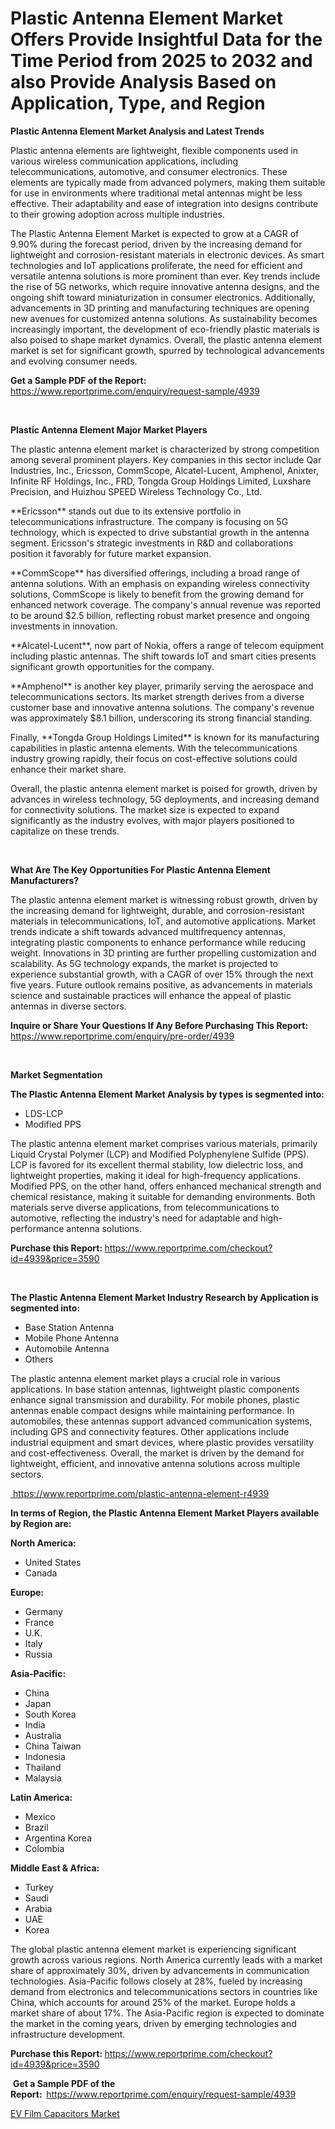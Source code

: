 <p><h1>Plastic Antenna Element Market Offers Provide Insightful Data for the Time Period from 2025 to 2032 and also Provide Analysis Based on Application, Type, and Region</h1></p><p><strong>Plastic Antenna Element Market Analysis and Latest Trends</strong></p>
<p><p>Plastic antenna elements are lightweight, flexible components used in various wireless communication applications, including telecommunications, automotive, and consumer electronics. These elements are typically made from advanced polymers, making them suitable for use in environments where traditional metal antennas might be less effective. Their adaptability and ease of integration into designs contribute to their growing adoption across multiple industries.</p><p>The Plastic Antenna Element Market is expected to grow at a CAGR of 9.90% during the forecast period, driven by the increasing demand for lightweight and corrosion-resistant materials in electronic devices. As smart technologies and IoT applications proliferate, the need for efficient and versatile antenna solutions is more prominent than ever. Key trends include the rise of 5G networks, which require innovative antenna designs, and the ongoing shift toward miniaturization in consumer electronics. Additionally, advancements in 3D printing and manufacturing techniques are opening new avenues for customized antenna solutions. As sustainability becomes increasingly important, the development of eco-friendly plastic materials is also poised to shape market dynamics. Overall, the plastic antenna element market is set for significant growth, spurred by technological advancements and evolving consumer needs.</p></p>
<p><strong>Get a Sample PDF of the Report:&nbsp;</strong> <a href="https://www.reportprime.com/enquiry/request-sample/4939?utm_campaign=3131&utm_medium=2&utm_source=Github&utm_content=ia&utm_term=19032025&utm_id=plastic-antenna-element">https://www.reportprime.com/enquiry/request-sample/4939</a></p>
<p>&nbsp;</p>
<p><strong>Plastic Antenna Element Major Market Players</strong></p>
<p><p>The plastic antenna element market is characterized by strong competition among several prominent players. Key companies in this sector include Qar Industries, Inc., Ericsson, CommScope, Alcatel-Lucent, Amphenol, Anixter, Infinite RF Holdings, Inc., FRD, Tongda Group Holdings Limited, Luxshare Precision, and Huizhou SPEED Wireless Technology Co., Ltd.</p><p>**Ericsson** stands out due to its extensive portfolio in telecommunications infrastructure. The company is focusing on 5G technology, which is expected to drive substantial growth in the antenna segment. Ericsson's strategic investments in R&D and collaborations position it favorably for future market expansion.</p><p>**CommScope** has diversified offerings, including a broad range of antenna solutions. With an emphasis on expanding wireless connectivity solutions, CommScope is likely to benefit from the growing demand for enhanced network coverage. The company's annual revenue was reported to be around $2.5 billion, reflecting robust market presence and ongoing investments in innovation.</p><p>**Alcatel-Lucent**, now part of Nokia, offers a range of telecom equipment including plastic antennas. The shift towards IoT and smart cities presents significant growth opportunities for the company.</p><p>**Amphenol** is another key player, primarily serving the aerospace and telecommunications sectors. Its market strength derives from a diverse customer base and innovative antenna solutions. The company's revenue was approximately $8.1 billion, underscoring its strong financial standing.</p><p>Finally, **Tongda Group Holdings Limited** is known for its manufacturing capabilities in plastic antenna elements. With the telecommunications industry growing rapidly, their focus on cost-effective solutions could enhance their market share.</p><p>Overall, the plastic antenna element market is poised for growth, driven by advances in wireless technology, 5G deployments, and increasing demand for connectivity solutions. The market size is expected to expand significantly as the industry evolves, with major players positioned to capitalize on these trends.</p></p>
<p>&nbsp;</p>
<p><strong>What Are The Key Opportunities For Plastic Antenna Element Manufacturers?</strong></p>
<p><p>The plastic antenna element market is witnessing robust growth, driven by the increasing demand for lightweight, durable, and corrosion-resistant materials in telecommunications, IoT, and automotive applications. Market trends indicate a shift towards advanced multifrequency antennas, integrating plastic components to enhance performance while reducing weight. Innovations in 3D printing are further propelling customization and scalability. As 5G technology expands, the market is projected to experience substantial growth, with a CAGR of over 15% through the next five years. Future outlook remains positive, as advancements in materials science and sustainable practices will enhance the appeal of plastic antennas in diverse sectors.</p></p>
<p><strong>Inquire or Share Your Questions If Any Before Purchasing This Report:</strong> <a href="https://www.reportprime.com/enquiry/pre-order/4939?utm_campaign=3131&utm_medium=2&utm_source=Github&utm_content=ia&utm_term=19032025&utm_id=plastic-antenna-element">https://www.reportprime.com/enquiry/pre-order/4939</a></p>
<p>&nbsp;</p>
<p><strong>Market Segmentation</strong></p>
<p><strong>The Plastic Antenna Element Market Analysis by types is segmented into:</strong></p>
<p><ul><li>LDS-LCP</li><li>Modified PPS</li></ul></p>
<p><p>The plastic antenna element market comprises various materials, primarily Liquid Crystal Polymer (LCP) and Modified Polyphenylene Sulfide (PPS). LCP is favored for its excellent thermal stability, low dielectric loss, and lightweight properties, making it ideal for high-frequency applications. Modified PPS, on the other hand, offers enhanced mechanical strength and chemical resistance, making it suitable for demanding environments. Both materials serve diverse applications, from telecommunications to automotive, reflecting the industry's need for adaptable and high-performance antenna solutions.</p></p>
<p><strong>Purchase this Report:&nbsp;</strong><a href="https://www.reportprime.com/checkout?id=4939&price=3590&utm_campaign=3131&utm_medium=2&utm_source=Github&utm_content=ia&utm_term=19032025&utm_id=plastic-antenna-element">https://www.reportprime.com/checkout?id=4939&price=3590</a></p>
<p>&nbsp;</p>
<p><strong>The Plastic Antenna Element Market Industry Research by Application is segmented into:</strong></p>
<p><ul><li>Base Station Antenna</li><li>Mobile Phone Antenna</li><li>Automobile Antenna</li><li>Others</li></ul></p>
<p><p>The plastic antenna element market plays a crucial role in various applications. In base station antennas, lightweight plastic components enhance signal transmission and durability. For mobile phones, plastic antennas enable compact designs while maintaining performance. In automobiles, these antennas support advanced communication systems, including GPS and connectivity features. Other applications include industrial equipment and smart devices, where plastic provides versatility and cost-effectiveness. Overall, the market is driven by the demand for lightweight, efficient, and innovative antenna solutions across multiple sectors.</p></p>
<p><a href="https://www.reportprime.com/plastic-antenna-element-r4939?utm_campaign=3131&utm_medium=2&utm_source=Github&utm_content=ia&utm_term=19032025&utm_id=plastic-antenna-element">&nbsp;https://www.reportprime.com/plastic-antenna-element-r4939</a></p>
<p><strong>In terms of Region, the Plastic Antenna Element Market Players available by Region are:</strong></p>
<p>
    <p> <strong> North America: </strong>
        <ul>
            <li>United States</li>
            <li>Canada</li>
        </ul>
        </p> 
    <p> <strong> Europe: </strong>
        <ul>
            <li>Germany</li>
            <li>France</li>
            <li>U.K.</li>
            <li>Italy</li>
            <li>Russia</li>
        </ul>
        </p> 
    <p> <strong> Asia-Pacific: </strong>
        <ul>
            <li>China</li>
            <li>Japan</li>
            <li>South Korea</li>
            <li>India</li>
            <li>Australia</li>
            <li>China Taiwan</li>
            <li>Indonesia</li>
            <li>Thailand</li>
            <li>Malaysia</li>
        </ul>
        </p> 
    <p> <strong> Latin America: </strong>
        <ul>
            <li>Mexico</li>
            <li>Brazil</li>
            <li>Argentina Korea</li>
            <li>Colombia</li>
        </ul>
        </p> 
    <p> <strong> Middle East & Africa: </strong>
        <ul>
            <li>Turkey</li>
            <li>Saudi</li>
            <li>Arabia</li>
            <li>UAE</li>
            <li>Korea</li>
        </ul>
    </p>
    </p>
<p><p>The global plastic antenna element market is experiencing significant growth across various regions. North America currently leads with a market share of approximately 30%, driven by advancements in communication technologies. Asia-Pacific follows closely at 28%, fueled by increasing demand from electronics and telecommunications sectors in countries like China, which accounts for around 25% of the market. Europe holds a market share of about 17%. The Asia-Pacific region is expected to dominate the market in the coming years, driven by emerging technologies and infrastructure development.</p></p>
<p><strong>Purchase this Report: </strong><a href="https://www.reportprime.com/checkout?id=4939&price=3590&utm_campaign=3131&utm_medium=2&utm_source=Github&utm_content=ia&utm_term=19032025&utm_id=plastic-antenna-element">https://www.reportprime.com/checkout?id=4939&price=3590</a></p>
<p>&nbsp;<strong>Get a Sample PDF of the Report:&nbsp;&nbsp;</strong><a href="https://www.reportprime.com/enquiry/request-sample/4939?utm_campaign=3131&utm_medium=2&utm_source=Github&utm_content=ia&utm_term=19032025&utm_id=plastic-antenna-element">https://www.reportprime.com/enquiry/request-sample/4939</a></p>
<p><strong></strong></p>
<p><p><a href="https://github.com/xalatieusope/Market-Research-Report-List-1/blob/main/ev-film-capacitors-market.md?utm_campaign=3131&utm_medium=2&utm_source=Github&utm_content=ia&utm_term=19032025&utm_id=plastic-antenna-element">EV Film Capacitors Market</a></p></p>